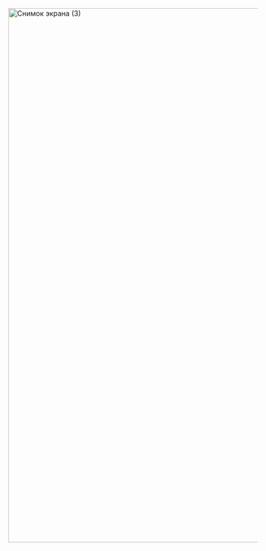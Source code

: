 <img width="1920" height="1080" alt="Снимок экрана (3)" src="https://github.com/user-attachments/assets/5233a935-c28b-4921-a247-b8c953169f39" />
